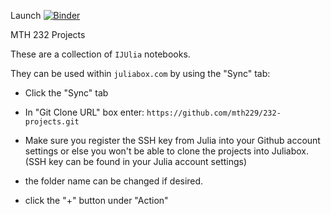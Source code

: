 Launch [![Binder](https://mybinder.org/badge.svg)](https://mybinder.org/v2/gh/mth229/232-projects/master)


MTH 232 Projects

These are a collection of `IJUlia` notebooks.

They can be used within `juliabox.com` by using the "Sync" tab:

* Click the "Sync" tab

* In "Git Clone URL" box enter: `https://github.com/mth229/232-projects.git`

* Make sure you register the SSH key from Julia into your Github account settings or else you won't be able to clone the projects into Juliabox. (SSH key can be found in your Julia account settings)

* the folder name can be changed if desired.

* click the "+" button under "Action"




